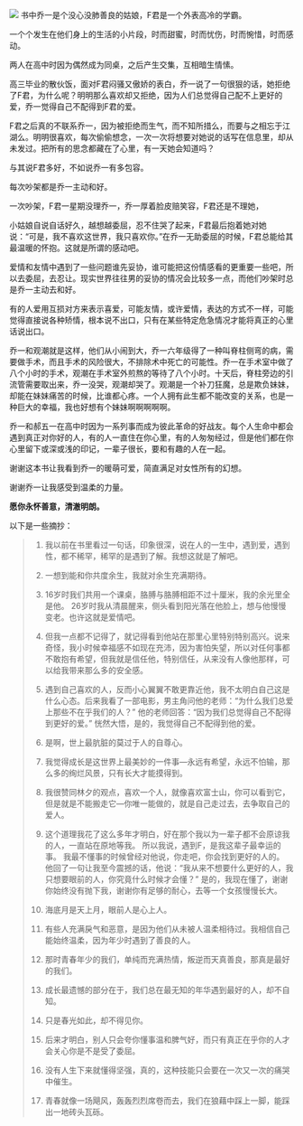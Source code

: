 ![](http://mmbiz.qpic.cn/mmbiz_jpg/6Wk3W54DTOwcR9GwkvLtRNvvkznmNTPR8KudM7OByPttaialsyTtWh3QeOV4QxGKt8S3lV4BiciayMGt2NuL3nPzg/640?wx_fmt=jpeg&tp=webp&wxfrom=5&wx_lazy=1)
书中乔一是个没心没肺善良的姑娘，F君是一个外表高冷的学霸。

一个个发生在他们身上的生活的小片段，时而甜蜜，时而忧伤，时而惋惜，时而感动。

两人在高中时因为偶然成为同桌，之后产生交集，互相暗生情愫。

高三毕业的散伙饭，面对F君闷骚又傲娇的表白，乔一说了一句很狠的话，她拒绝了F君，为什么呢？明明那么喜欢却又拒绝，因为人们总觉得自己配不上更好的爱，乔一觉得自己不配得到F君的爱。

F君之后真的不联系乔一，因为被拒绝而生气，而不知所措么，而要与之相忘于江湖么。明明很喜欢，每次偷偷想念，一次一次将想要对她说的话写在信息里，却从未发过。把所有的思念都藏在了心里，有一天她会知道吗？

与其说F君多好，不如说乔一有多包容。

每次吵架都是乔一主动和好。

一次吵架，F君一星期没理乔一，乔一厚着脸皮赔笑容，F君还是不理她，

小姑娘自说自话好久，越想越委屈，忍不住哭了起来，F君最后抱着她对她说：“可是，我不喜欢这世界，我只喜欢你。”在乔一无助委屈的时候，F君总能给其最温暖的怀抱。这就是所谓的感动吧。

爱情和友情中遇到了一些问题谁先妥协，谁可能把这份情感看的更重要一些吧，所以去委屈，去忍让。现实世界往往男的妥协的情况会比较多一点，而他们吵架时总是乔一主动去和好。


有的人爱用互损对方来表示喜爱，可能友情，或许爱情，表达的方式不一样，可能觉得直接说各种矫情，根本说不出口，只有在某些特定危急情况才能将真正的心里话说出口。

乔一和观潮就是这样，他们从小闹到大，乔一六年级得了一种叫脊柱侧弯的病，需要做手术，而且手术的风险很大，不排除术中死亡的可能性。乔一在手术室中做了八个小时的手术，观潮在手术室外煎熬的等待了八个小时。十天后，脊柱旁边的引流管需要取出来，乔一没哭，观潮却哭了。观潮是一个补刀狂魔，总是欺负妹妹，却能在妹妹痛苦的时候，比谁都心疼。一个人拥有此生都不能改变的关系，也是一种巨大的幸福，我也好想有个妹妹啊啊啊啊啊。

乔一和郝五一在高中时因为一系列事而成为彼此革命的好战友。每个人生命中都会遇到真正对你好的人，有的人一直住在你心里，有的人匆匆经过，但是他们都在你心里留下或深或浅的印记，一辈子很长，要和有趣的人在一起。

谢谢这本书让我看到乔一的暖萌可爱，简直满足对女性所有的幻想。

谢谢乔一让我感受到温柔的力量。

**愿你永怀善意，清澈明朗。**

以下是一些摘抄：
> 1.	我以前在书里看过一句话，印象很深，说在人的一生中，遇到爱，遇到性，都不稀罕，稀罕的是遇到了解。我想这就是了解吧。
> 
> 2.	一想到能和你共度余生，我就对余生充满期待。
> 
> 3.	16岁时我们共用一个课桌，胳膊与胳膊相距不过十厘米，我的余光里全是他。
> 26岁时我从清晨醒来，侧头看到阳光落在他脸上，想与他慢慢变老。也许这就是爱情吧。
> 4.	但我一点都不记得了，就记得看到他站在那里心里特别特别高兴。说来奇怪，我小时候幸福感不如现在充沛，因为害怕失望，所以对任何事都不敢抱有希望，但我就是信任他，特别信任，从来没有人像他那样，可以给我带来那么多的安全感。
> 5.	遇到自己喜欢的人，反而小心翼翼不敢更靠近他，我不太明白自己这是什么心态。后来我看了一部电影，男主角问他的老师：“为什么我们总爱上那些不在乎我们的人？”
> 他的老师回答：“因为我们总觉得自己不配得到更好的爱。”
> 恍然大悟，是的，我觉得自己不配得到他的爱。
> 6.	是啊，世上最肮脏的莫过于人的自尊心。
> 7.	我觉得成长是这世界上最美妙的一件事—永远有希望，永远不怕输，那么多的绚烂风景，只有长大才能摸得到。
> 8.	我很赞同林夕的观点，喜欢一个人，就像喜欢富士山，你可以看到它，但是就是不能搬走它—你唯一能做的，就是自己走过去，去争取自己的爱人。
> 9.	这个道理我花了这么多年才明白，好在那个我以为一辈子都不会原谅我的人，一直站在原地等我。
> 所以我说，遇到F，是我这辈子最幸运的事。
> 我最不懂事的时候曾经对他说，你走吧，你会找到更好的人的。
> 他回了一句让我至今震撼的话，他说：“我从来不想要什么更好的人，我只想要眼前的人，你究竟什么时候才会懂？”
> 是的，我现在懂了，谢谢你始终没有抛下我，谢谢你有足够的耐心，去等一个女孩慢慢长大。
> 10.	海底月是天上月，眼前人是心上人。
> 11.	有些人充满戾气和恶意，是因为他们从未被人温柔相待过。我相信自己能始终温柔，因为年少时遇到了善良的人。
> 12.	那时青春年少的我们，单纯而充满热情，叛逆而天真善良，那真是最好的我们。
> 13.	成长最遗憾的部分在于，我们总在最无知的年华遇到最好的人，却不自知。
> 14.	只是春光如此，却不得见你。
> 15.	后来才明白，别人只会夸你懂事温和脾气好，而只有真正在乎你的人才会关心你是不是受了委屈。
> 16.	没有人生下来就懂得坚强，真的，这种技能只会要在一次又一次的痛哭中催生。
> 17.	青春就像一场飓风，轰轰烈烈席卷而去，我们在狼藉中踩上一脚，能踩出一地砖头瓦砾。